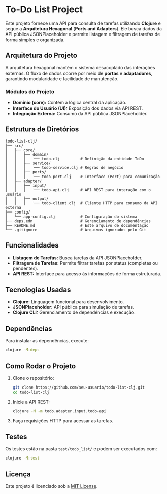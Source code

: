 # To-Do List Project

Este projeto fornece uma API para consulta de tarefas utilizando **Clojure** e segue a **Arquitetura Hexagonal** (**Ports and Adapters**). Ele busca dados da API pública JSONPlaceholder e permite listagem e filtragem de tarefas de forma simples e organizada.

## Arquitetura do Projeto

A arquitetura hexagonal mantém o sistema desacoplado das interações externas. O fluxo de dados ocorre por meio de **portas** e **adaptadores**, garantindo modularidade e facilidade de manutenção.

### Módulos do Projeto

- **Domínio (core):** Contém a lógica central da aplicação.
- **Interface do Usuário (UI):** Exposição dos dados via API REST.
- **Integração Externa:** Consumo da API pública JSONPlaceholder.

## Estrutura de Diretórios

```plaintext
todo-list-clj/
├── src/
│   ├── core/
│   │   ├── domain/
│   │   │   └── todo.clj         # Definição da entidade ToDo
│   │   ├── service/
│   │   │   └── todo-service.clj # Regras de negócio
│   │   ├── ports/
│   │   │   └── todo-port.clj    # Interface (Port) para comunicação
│   ├── adapter/
│   │   ├── input/
│   │   │   └── todo-api.clj     # API REST para interação com o usuário
│   │   ├── output/
│   │   │   └── todo-client.clj  # Cliente HTTP para consumo da API externa
├── config/
│   └── app-config.clj           # Configuração do sistema
├── deps.edn                     # Gerenciamento de dependências
├── README.md                    # Este arquivo de documentação
└── .gitignore                   # Arquivos ignorados pelo Git
```

## Funcionalidades

- **Listagem de Tarefas:** Busca tarefas da API JSONPlaceholder.
- **Filtragem de Tarefas:** Permite filtrar tarefas por status (completas ou pendentes).
- **API REST:** Interface para acesso às informações de forma estruturada.

## Tecnologias Usadas

- **Clojure:** Linguagem funcional para desenvolvimento.
- **JSONPlaceholder:** API pública para simulação de tarefas.
- **Clojure CLI:** Gerenciamento de dependências e execução.

## Dependências

Para instalar as dependências, execute:

```bash
clojure -M:deps
```

## Como Rodar o Projeto

1. Clone o repositório:

    ```bash
    git clone https://github.com/seu-usuario/todo-list-clj.git
    cd todo-list-clj
    ```

2. Inicie a API REST:

    ```bash
    clojure -M -m todo.adapter.input.todo-api
    ```

3. Faça requisições HTTP para acessar as tarefas.

## Testes

Os testes estão na pasta `test/todo_list/` e podem ser executados com:

```bash
clojure -M:test
```

## Licença

Este projeto é licenciado sob a [MIT License](LICENSE).
